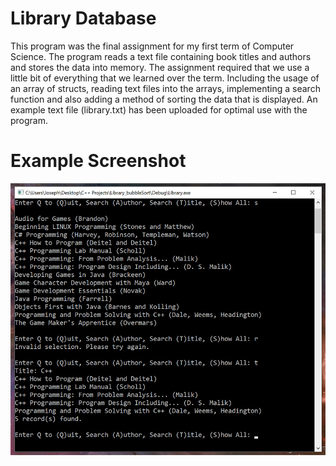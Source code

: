 # Library Database

This program was the final assignment for my first term of Computer Science.
The program reads a text file containing book titles and authors and stores 
the data into memory. The assignment required that we use a little bit of 
everything that we learned over the term. Including the usage of an array of 
structs, reading text files into the arrays, implementing a search function 
and also adding a method of sorting the data that is displayed. An example
text file (library.txt) has been uploaded for optimal use with the program.

# Example Screenshot

![Alt text](https://github.com/DKPunch/library-database/blob/master/libraryPic.jpg?raw=true "Library Screenshot")
